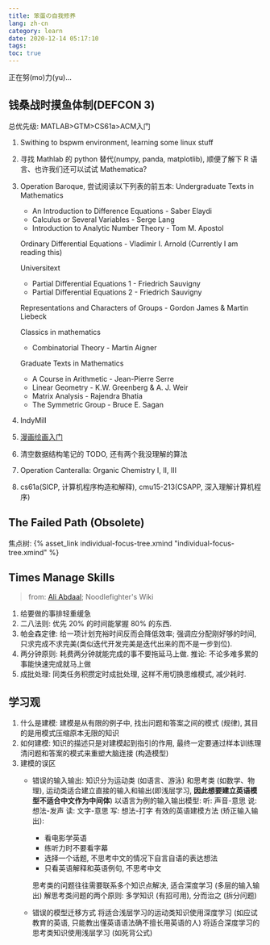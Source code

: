 ```yaml
---
title: 笨蛋の自我修养
lang: zh-cn
category: learn
date: 2020-12-14 05:17:10
tags:
toc: true
---
```


正在努(mo)力(yu)...

<!-- more -->

## 钱桑战时摸鱼体制(DEFCON 3)

总优先级: MATLAB>GTM>CS61a>ACM入门

1. Swithing to bspwm environment, learning some linux stuff
2. 寻找 Mathlab 的 python 替代(numpy, panda, matplotlib), 顺便了解下 R 语言、也许我们还可以试试 Mathematica?
3. Operation Baroque, 尝试阅读以下列表的前五本:
   Undergraduate Texts in Mathematics
   - An Introduction to Difference Equations - Saber Elaydi
   - Calculus or Several Variables - Serge Lang
   - Introduction to Analytic Number Theory - Tom M. Apostol
   
   Ordinary Differential Equations - Vladimir I. Arnold (Currently I am reading this)
   
   Universitext
   - Partial Differential Equations 1 - Friedrich Sauvigny
   - Partial Differential Equations 2 - Friedrich Sauvigny
   
   Representations and Characters of Groups - Gordon James & Martin Liebeck
   
   Classics in mathematics
   - Combinatorial Theory - Martin Aigner
   
   Graduate Texts in Mathematics
   - A Course in Arithmetic - Jean-Pierre Serre
   - Linear Geometry - K.W. Greenberg & A. J. Weir
   - Matrix Analysis - Rajendra Bhatia
   - The Symmetric Group - Bruce E. Sagan
4. IndyMill
5. [漫画绘画入门](https://www.icourse163.org/course/NEU-1002922017)
6. 清空数据结构笔记的 TODO, 还有两个我没理解的算法
7. Operation Canteralla: Organic Chemistry I, II, III
8. cs61a(SICP, 计算机程序构造和解释), cmu15-213(CSAPP, 深入理解计算机程序)

## The Failed Path (Obsolete)

焦点树: {% asset_link individual-focus-tree.xmind "individual-focus-tree.xmind" %}

## Times Manage Skills

> from: [Ali Abdaal](https://aliabdaal.com/); Noodlefighter's Wiki

1. 给要做的事排轻重缓急
2. 二八法则: 优先 20% 的时间能掌握 80% 的东西.
3. 帕金森定律: 给一项计划充裕时间反而会降低效率; 强调应分配刚好够的时间, 只求完成不求完美(类似迭代开发完美是迭代出来的而不是一步到位).
4. 两分钟原则: 耗费两分钟就能完成的事不要拖延马上做.
   推论: 不论多难多累的事能快速完成就马上做
5. 成批处理: 同类任务积攒定时成批处理, 这样不用切换思维模式, 减少耗时.

## 学习观

1. 什么是建模: 建模是从有限的例子中, 找出问题和答案之间的模式 (规律), 其目的是用模式压缩原本无限的知识
2. 如何建模: 知识的描述只是对建模起到指引的作用, 最终一定要通过样本训练理清问题和答案的模式来重塑大脑连接 (构造模型)
3. 建模的误区
   * 错误的输入输出:
     知识分为运动类 (如语言、游泳) 和思考类 (如数学、物理), 运动类适合建立直接的输入和输出(即浅层学习, **因此想要建立英语模型不适合中文作为中间体**)
     以语言为例的输入输出模型:
     听: 声音-意思
     说: 想法-发声
     读: 文字-意思
     写: 想法-打字
     有效的英语建模方法 (矫正输入输出):
     * 看电影学英语
     * 练听力时不要看字幕
     * 选择一个话题, 不思考中文的情况下自言自语的表达想法
     * 只看英语解释和英语例句, 不思考中文
   
     思考类的问题往往需要联系多个知识点解决, 适合深度学习 (多层的输入输出)
     解思考类问题的两个原则: 多学知识 (有招可用), 分而治之 (拆分问题)
   * 错误的模型迁移方式
     将适合浅层学习的运动类知识使用深度学习 (如应试教育的英语, 只能教出懂英语语法确不擅长用英语的人)
     将适合深度学习的思考类知识使用浅层学习 (如死背公式)
